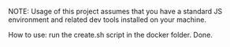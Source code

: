 NOTE: Usage of this project assumes that you have a standard JS environment and related dev tools installed on your machine.

How to use: run the create.sh script in the docker folder. Done.
